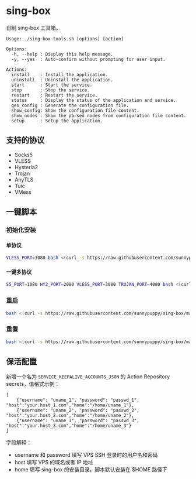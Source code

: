 # sing-box

自制 sing-box 工具箱。

```
Usage: ./sing-box-tools.sh [options] [action]

Options:
  -h, --help : Display this help message.
  -y, --yes  : Auto-confirm without prompting for user input.

Actions:
  install    : Install the application.
  uninstall  : Uninstall the application.
  start      : Start the service.
  stop       : Stop the service.
  restart    : Restart the service.
  status     : Display the status of the application and service.
  gen_config : Generate the configuration file.
  show_config: Show the configuration file content.
  show_nodes : Show the parsed nodes from configuration file content.
  setup      : Setup the application.
```

## 支持的协议

- Socks5
- VLESS
- Hysteria2
- Trojan
- AnyTLS
- Tuic
- VMess

## 一键脚本

### 初始化安装

#### 单协议

```bash
VLESS_PORT=3080 bash <(curl -s https://raw.githubusercontent.com/sunnypuppy/sing-box/main/sing-box-tools.sh) setup -y
```

#### 一键多协议

```bash
S5_PORT=1080 HY2_PORT=2080 VLESS_PORT=3080 TROJAN_PORT=4080 bash <(curl -s https://raw.githubusercontent.com/sunnypuppy/sing-box/main/sing-box-tools.sh) setup -y
```

### 重启

```bash
bash <(curl -s https://raw.githubusercontent.com/sunnypuppy/sing-box/main/sing-box-tools.sh) restart
```

### 重置

```bash
bash <(curl -s https://raw.githubusercontent.com/sunnypuppy/sing-box/main/sing-box-tools.sh) reset -y
```

## 保活配置

新增一个名为 `SERVICE_KEEPALIVE_ACCOUNTS_JSON` 的 Action Repository secrets，值格式示例：

```
[
    {"username": "uname_1", "password": "passwd_1", "host":"your.host_1.com","home":"/home/uname_1"},
    {"username": "uname_2", "password": "passwd_2", "host":"your.host_2.com","home":"/home/uname_2"},
    {"username": "uname_3", "password": "passwd_3", "host":"your.host_3.com","home":"/home/uname_3"}
]
```

字段解释：

- username 和 password 填写 VPS SSH 登录时的用户名和密码
- host 填写 VPS 的域名或者 IP 地址
- home 填写 sing-box 的安装目录，脚本默认安装在 $HOME 路径下
